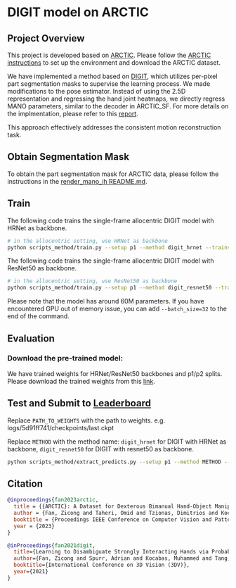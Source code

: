 # DIGIT model on  ARCTIC

## Project Overview
This project is developed based on [ARCTIC](https://github.com/zc-alexfan/arctic).  Please follow the [ARCTIC instructions](https://github.com/zc-alexfan/arctic#arctic--a-dataset-for-dexterous-bimanual-hand-object-manipulation) to set up the environment and download the ARCTIC dataset.

We have implemented a method based on [DIGIT](https://github.com/zc-alexfan/digit-interacting), which utilizes per-pixel part segmentation masks to supervise the learning process. 
We made modifications to the pose estimator. Instead of using the 2.5D representation and regressing the hand joint heatmaps, we directly regress MANO parameters, similar to the decoder in ARCTIC_SF. For more details on the implmentation, please refer to this [report]().

This approach effectively addresses the consistent motion reconstruction task.



## Obtain Segmentation Mask

To obtain the part segmentation mask for ARCTIC data, please follow the instructions in the [render_mano_ih README.md](https://github.com/XueYing126/render_mano_ih).

## Train
The following code trains the single-frame allocentric DIGIT model with HRNet as backbone. 
```bash
# in the allocentric setting, use HRNet as backbone
python scripts_method/train.py --setup p1 --method digit_hrnet --trainsplit train --valsplit minival 
```

The following code trains the single-frame allocentric DIGIT model with ResNet50 as backbone. 
```bash
# in the allocentric setting, use ResNet50 as backbone
python scripts_method/train.py --setup p1 --method digit_resnet50 --trainsplit train --valsplit minival 
```
Please note that the model has around 60M parameters. If you have encountered GPU out of memory issue, you can add `--batch_size=32`  to the end of the command.

## Evaluation

### Download the pre-trained model:
We have trained weights for HRNet/ResNet50 backbones and p1/p2 splits. Please download the trained weights from this [link]().





## Test and Submit to [Leaderboard](docs/leaderboard.md)

Replace `PATH_TO_WEIGHTS` with the path to weights. e.g. logs/5d91ff741/checkpoints/last.ckpt

Replace `METHOD` with the method name: `digit_hrnet` for DIGIT with HRNet as backbone, `digit_resnet50` for DIGIT with resnet50 as backbone.


```bash
python scripts_method/extract_predicts.py --setup p1 --method METHOD --load_ckpt PATH_TO_WEIGHTS --run_on test --extraction_mode submit_pose
```



## Citation
```bibtex
@inproceedings{fan2023arctic,
  title = {{ARCTIC}: A Dataset for Dexterous Bimanual Hand-Object Manipulation},
  author = {Fan, Zicong and Taheri, Omid and Tzionas, Dimitrios and Kocabas, Muhammed and Kaufmann, Manuel and Black, Michael J. and Hilliges, Otmar},
  booktitle = {Proceedings IEEE Conference on Computer Vision and Pattern Recognition (CVPR)},
  year = {2023}
}

@inProceedings{fan2021digit,
  title={Learning to Disambiguate Strongly Interacting Hands via Probabilistic Per-pixel Part Segmentation},
  author={Fan, Zicong and Spurr, Adrian and Kocabas, Muhammed and Tang, Siyu and Black, Michael and Hilliges, Otmar},
  booktitle={International Conference on 3D Vision (3DV)},
  year={2021}
}
```